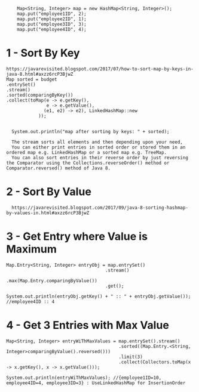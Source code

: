                 
		Map<String, Integer> map = new HashMap<String, Integer>();
		map.put("employee1ID", 2);
		map.put("employee2ID", 1);
		map.put("employee3ID", 3);
		map.put("employee4ID", 4);

# 1 - Sort By Key 
    https://javarevisited.blogspot.com/2017/07/how-to-sort-map-by-keys-in-java-8.html#axzz6rcP3BjwZ
    Map sorted = budget
	.entrySet()
	.stream()
	.sorted(comparingByKey())
	.collect(toMap(e -> e.getKey(),
	               e -> e.getValue(),
	              (e1, e2) -> e2), LinkedHashMap::new
                ));
      
      
      System.out.println("map after sorting by keys: " + sorted);

      The stream sorts all elements and then depending upon your need, 
      You can either print entries in sorted order or stored them in an ordered map e.g. LinkedHashMap or a sorted map e.g. TreeMap. 
      You can also sort entries in their reverse order by just reversing the Comparator using the Collections.reverseOrder() method or Comparator.reversed() method of Java 8.

# 2 - Sort By Value 
      
      https://javarevisited.blogspot.com/2017/09/java-8-sorting-hashmap-by-values-in.html#axzz6rcP3BjwZ


# 3 - Get Entry where Value is Maximum
				
    Map.Entry<String, Integer> entryObj = map.entrySet()
                                         .stream()
                                         .max(Map.Entry.comparingByValue())
                                         .get();

    System.out.println(entryObj.getKey() + " :: " + entryObj.getValue()); //employee4ID :: 4
    
    
# 4 -  Get 3 Entries with Max Value

    Map<String, Integer> entryWiThMaxValues = map.entrySet().stream() 
                                              .sorted((Map.Entry.<String, Integer>comparingByValue().reversed()))
                                              .limit(3)
                                              .collect(Collectors.toMap(x -> x.getKey(), x -> x.getValue()));

    System.out.println(entryWiThMaxValues); //{employee1ID=10, employee4ID=4, employee3ID=3} : UseLinkedHashMap for InsertionOrder
